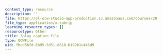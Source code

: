 ```yaml
---
content_type: resource
description: ''
file: https://ol-ocw-studio-app-production.s3.amazonaws.com/courses/20-219-becoming-the-next-bill-nye-writing-and-hosting-the-educational-show-january-iap-2015/fbcd56fd6b955d51d610b192b1c446d9_VHyCh1mDneE.srt
file_type: application/x-subrip
learning_resource_types: []
resourcetype: Other
title: 3play caption file
type: OCWFile
uid: fbcd56fd-6b95-5d51-d610-b192b1c446d9
---
```


